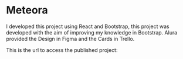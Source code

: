 # Meteora

I developed this project using React and Bootstrap, this project was developed with the aim of improving my knowledge in Bootstrap.
Alura provided the Design in Figma and the Cards in Trello. 

This is the url to access the published project: 
